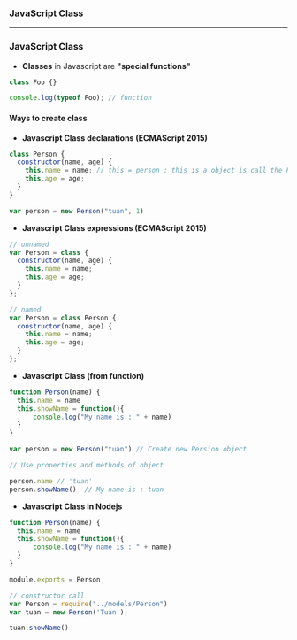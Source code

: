 ### JavaScript Class

-----------------------------------------------------
### JavaScript Class

* **Classes** in Javascript are **"special functions"**

```js
class Foo {}

console.log(typeof Foo); // function
```

#### Ways to create class

* **Javascript Class declarations (ECMAScript 2015)**

```js
class Person {
  constructor(name, age) {
    this.name = name; // this = person : this is a object is call the Person function
    this.age = age;
  }
}

var person = new Person("tuan", 1)
```
* **Javascript Class expressions (ECMAScript 2015)**

```js
// unnamed
var Person = class {
  constructor(name, age) {
    this.name = name;
    this.age = age;
  }
};

// named
var Person = class Person {
  constructor(name, age) {
    this.name = name;
    this.age = age;
  }
};
```


* **Javascript Class (from function)**
```js
function Person(name) {
  this.name = name
  this.showName = function(){
      console.log("My name is : " + name)
  }
}

var person = new Person("tuan") // Create new Persion object

// Use properties and methods of object

person.name // 'tuan'
person.showName()  // My name is : tuan
```

* **Javascript Class in Nodejs**

```js
function Person(name) {
  this.name = name
  this.showName = function(){
      console.log("My name is : " + name)
  }
}

module.exports = Person
```

```js
// constructor call
var Person = require("../models/Person")
var tuan = new Person('Tuan');

tuan.showName()
```









